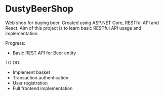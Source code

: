 # DustyBeerShop
Web shop for buying beer. Created using ASP.NET Core, RESTful API and React. Aim of this project is to learn basic RESTful API usage and implementation.

Progress:
- Basic REST API for Beer entity

TO DO:
- Implement basket
- Transaction authentication
- User registration
- Full frontend implementation
